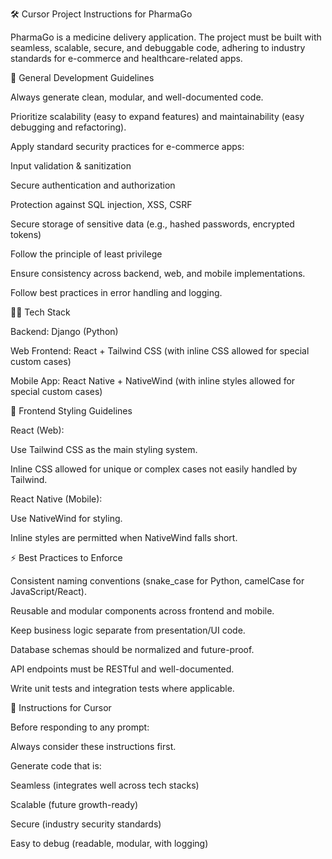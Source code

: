 🛠️ Cursor Project Instructions for PharmaGo

PharmaGo is a medicine delivery application. The project must be built with seamless, scalable, secure, and debuggable code, adhering to industry standards for e-commerce and healthcare-related apps.

🔑 General Development Guidelines

Always generate clean, modular, and well-documented code.

Prioritize scalability (easy to expand features) and maintainability (easy debugging and refactoring).

Apply standard security practices for e-commerce apps:

Input validation & sanitization

Secure authentication and authorization

Protection against SQL injection, XSS, CSRF

Secure storage of sensitive data (e.g., hashed passwords, encrypted tokens)

Follow the principle of least privilege

Ensure consistency across backend, web, and mobile implementations.

Follow best practices in error handling and logging.

🧑‍💻 Tech Stack

Backend: Django (Python)

Web Frontend: React + Tailwind CSS (with inline CSS allowed for special custom cases)

Mobile App: React Native + NativeWind (with inline styles allowed for special custom cases)

🎨 Frontend Styling Guidelines

React (Web):

Use Tailwind CSS as the main styling system.

Inline CSS allowed for unique or complex cases not easily handled by Tailwind.

React Native (Mobile):

Use NativeWind for styling.

Inline styles are permitted when NativeWind falls short.

⚡ Best Practices to Enforce

Consistent naming conventions (snake_case for Python, camelCase for JavaScript/React).

Reusable and modular components across frontend and mobile.

Keep business logic separate from presentation/UI code.

Database schemas should be normalized and future-proof.

API endpoints must be RESTful and well-documented.

Write unit tests and integration tests where applicable.

🧭 Instructions for Cursor

Before responding to any prompt:

Always consider these instructions first.

Generate code that is:

Seamless (integrates well across tech stacks)

Scalable (future growth-ready)

Secure (industry security standards)

Easy to debug (readable, modular, with logging)